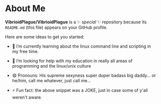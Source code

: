 # About Me


**VibrioidPlague/VibrioidPlague** is a ✨ _special_ ✨ repository because its `README.md` (this file) appears on your GitHub profile.

Here are some ideas to get you started:


- 🌱 I’m currently learning about the linux command line and scripting in my free time.

- 🤔 I’m looking for help with my education in really all areas of programming and the linux/unix culture

- 😄 Pronouns: His supreme sexyness super duper badass big daddy... or he/him, call me whatever, just call me...

- ⚡ Fun fact: the above snippet was a JOKE, just in case some of y'all weren't aware.

